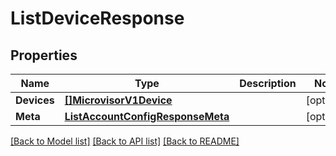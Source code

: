 # ListDeviceResponse

## Properties

Name | Type | Description | Notes
------------ | ------------- | ------------- | -------------
**Devices** | [**[]MicrovisorV1Device**](MicrovisorV1Device.md) |  |[optional] 
**Meta** | [**ListAccountConfigResponseMeta**](ListAccountConfigResponseMeta.md) |  |[optional] 

[[Back to Model list]](../README.md#documentation-for-models) [[Back to API list]](../README.md#documentation-for-api-endpoints) [[Back to README]](../README.md)


